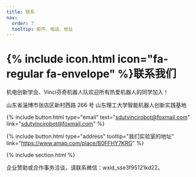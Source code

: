 ```yaml
---
title: 联系
nav:
  order: 7
  tooltip: 邮件、电话、地址
---
```


# {% include icon.html icon="fa-regular fa-envelope" %}联系我们

机电创新学会、Vinci芬奇机器人队欢迎所有热爱机器人的同学加入！

山东省淄博市张店区新村西路 266 号
山东理工大学智能机器人创新实践基地

{%
  include button.html
  type="email"
  text="sdutvincirobot@foxmail.com"
  link="sdutvincirobot@foxmail.com"
%}

{%
  include button.html
  type="address"
  tooltip="我们实验室的地址"
  link="https://www.amap.com/place/B0FFHY7KRG"
%}

{% include section.html %}

企业赞助或合作事务洽谈，请联系微信：wxid_sse3f95121kd22。